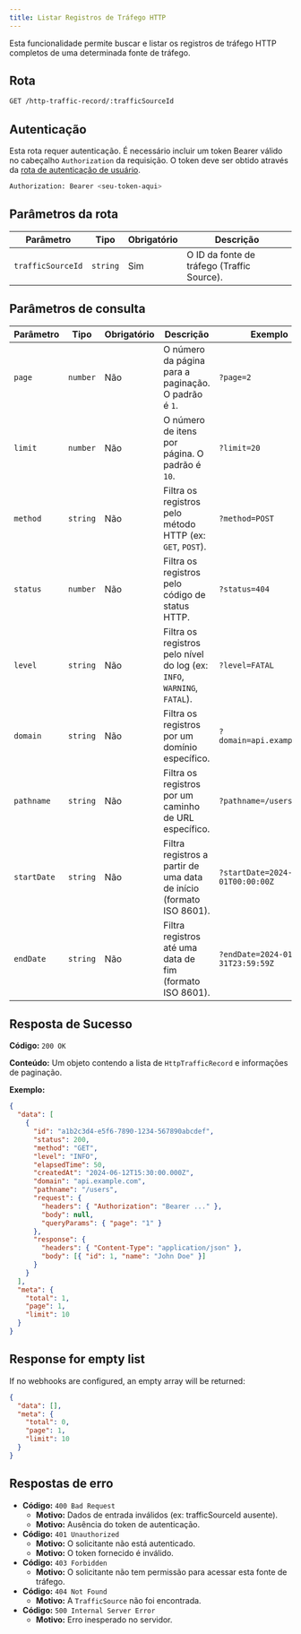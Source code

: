 ```yaml
---
title: Listar Registros de Tráfego HTTP
---
```


Esta funcionalidade permite buscar e listar os registros de tráfego HTTP completos de uma determinada fonte de tráfego.

## Rota

```bash
GET /http-traffic-record/:trafficSourceId
```

## Autenticação

Esta rota requer autenticação. É necessário incluir um token Bearer válido no cabeçalho `Authorization` da requisição. O token deve ser obtido através da [rota de autenticação de usuário](/user/authuser/).

```bash
Authorization: Bearer <seu-token-aqui>
```

## Parâmetros da rota

| Parâmetro         | Tipo     | Obrigatório | Descrição                                  |
| ----------------- | -------- | ----------- | ------------------------------------------ |
| `trafficSourceId` | `string` | Sim         | O ID da fonte de tráfego (Traffic Source). |

## Parâmetros de consulta

| Parâmetro   | Tipo     | Obrigatório | Descrição                                                               | Exemplo                           |
| ----------- | -------- | ----------- | ----------------------------------------------------------------------- | --------------------------------- |
| `page`      | `number` | Não         | O número da página para a paginação. O padrão é `1`.                    | `?page=2`                         |
| `limit`     | `number` | Não         | O número de itens por página. O padrão é `10`.                          | `?limit=20`                       |
| `method`    | `string` | Não         | Filtra os registros pelo método HTTP (ex: `GET`, `POST`).               | `?method=POST`                    |
| `status`    | `number` | Não         | Filtra os registros pelo código de status HTTP.                         | `?status=404`                     |
| `level`     | `string` | Não         | Filtra os registros pelo nível do log (ex: `INFO`, `WARNING`, `FATAL`). | `?level=FATAL`                    |
| `domain`    | `string` | Não         | Filtra os registros por um domínio específico.                          | `?domain=api.example.com`         |
| `pathname`  | `string` | Não         | Filtra os registros por um caminho de URL específico.                   | `?pathname=/users`                |
| `startDate` | `string` | Não         | Filtra registros a partir de uma data de início (formato ISO 8601).     | `?startDate=2024-01-01T00:00:00Z` |
| `endDate`   | `string` | Não         | Filtra registros até uma data de fim (formato ISO 8601).                | `?endDate=2024-01-31T23:59:59Z`   |

## Resposta de Sucesso

**Código:** `200 OK`

**Conteúdo:** Um objeto contendo a lista de `HttpTrafficRecord` e informações de paginação.

**Exemplo:**

```json
{
  "data": [
    {
      "id": "a1b2c3d4-e5f6-7890-1234-567890abcdef",
      "status": 200,
      "method": "GET",
      "level": "INFO",
      "elapsedTime": 50,
      "createdAt": "2024-06-12T15:30:00.000Z",
      "domain": "api.example.com",
      "pathname": "/users",
      "request": {
        "headers": { "Authorization": "Bearer ..." },
        "body": null,
        "queryParams": { "page": "1" }
      },
      "response": {
        "headers": { "Content-Type": "application/json" },
        "body": [{ "id": 1, "name": "John Doe" }]
      }
    }
  ],
  "meta": {
    "total": 1,
    "page": 1,
    "limit": 10
  }
}
```

## Response for empty list

If no webhooks are configured, an empty array will be returned:

```json
{
  "data": [],
  "meta": {
    "total": 0,
    "page": 1,
    "limit": 10
  }
}
```

## Respostas de erro

- **Código:** `400 Bad Request`
  - **Motivo:** Dados de entrada inválidos (ex: trafficSourceId ausente).
  - **Motivo:** Ausência do token de autenticação.
- **Código:** `401 Unauthorized`
  - **Motivo:** O solicitante não está autenticado.
  - **Motivo:** O token fornecido é inválido.
- **Código:** `403 Forbidden`
  - **Motivo:** O solicitante não tem permissão para acessar esta fonte de tráfego.
- **Código:** `404 Not Found`
  - **Motivo:** A `TrafficSource` não foi encontrada.
- **Código:** `500 Internal Server Error`
  - **Motivo:** Erro inesperado no servidor.
